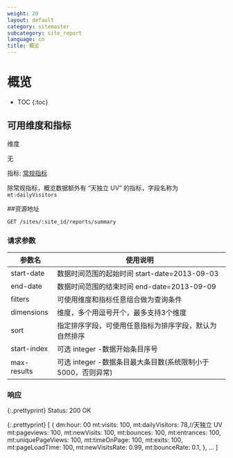 ```yaml
---
weight: 20
layout: default
category: sitemaster
subcategory: site_report
language: cn
title: 概览
---
```


# 概览

* TOC
{:toc}

## 可用维度和指标

维度

无

指标: [常规指标](/doc/sitemaster/v1/cn/site_report.html#section-2)

除常规指标，概览数据额外有 “天独立 UV” 的指标，字段名称为 `mt:dailyVisitors`

##资源地址

    GET /sites/:site_id/reports/summary

### 请求参数

| 参数名      | 使用说明                                                     |
|-------------|--------------------------------------------------------------|
| start-date  |数据时间范围的起始时间 start-date=2013-09-03|
| end-date    |数据时间范围的结束时间 end-date=2013-09-09|
| filters     | 可使用维度和指标任意组合做为查询条件                         |
| dimensions  | 维度，多个用逗号开个，最多支持3个维度                        |
| sort        | 指定排序字段，可使用任意指标为排序字段，默认为自然排序       |
| start-index | 可选 integer -数据开始条目序号                               |
| max-results | 可选 integer -数据条目最大条目数(系统限制小于5000，否则异常) |

### 响应

{:.prettyprint}
    Status: 200 OK

{:.prettyprint}
    [
        {
            dm:hour: 00
            mt:visits: 100,
            mt:dailyVisitors: 78,//天独立 UV
            mt:pageviews: 100,
            mt:newVisits: 100,
            mt:bounces: 100,
            mt:entrances: 100,
            mt:uniquePageViews: 100,
            mt:timeOnPage: 100,
            mt:exits: 100,
            mt:pageLoadTime: 100,
            mt:newVisitsRate: 0.99,
            mt:bounceRate: 0.1,
        },
        ...
    ]

